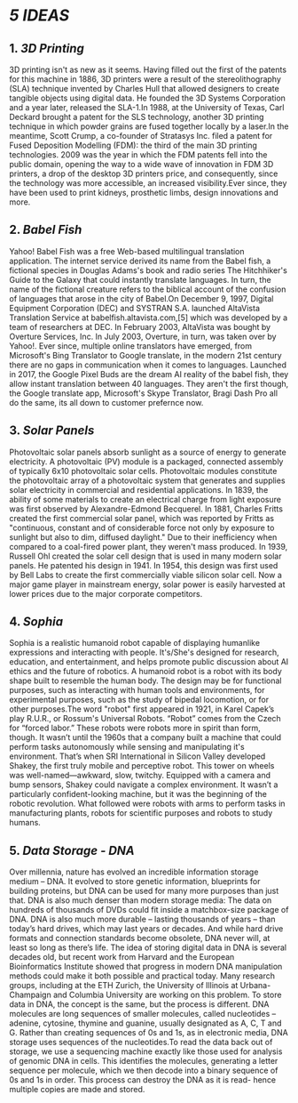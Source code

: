 # *5 IDEAS* 

## 1. *3D Printing*

 3D printing isn't as new as it seems. Having filled out the first of the patents for this machine in 1886, 3D printers were a result of the stereolithography (SLA) technique invented by Charles Hull that allowed designers to create tangible objects using digital data. He founded the 3D Systems Corporation and a year later, released the SLA-1.In 1988, at the University of Texas, Carl Deckard brought a patent for the SLS technology, another 3D printing technique in which powder grains are fused together locally by a laser.In the meantime, Scott Crump, a co-founder of Stratasys Inc. filed a patent for Fused Deposition Modelling (FDM): the third of the main 3D printing technologies. 2009 was the year in which the FDM patents fell into the public domain, opening the way to a wide wave of innovation in FDM 3D printers, a drop of the desktop 3D printers price, and consequently, since the technology was more accessible, an increased visibility.Ever since, they have been used to print kidneys, prosthetic limbs, design innovations and more.

## 2. *Babel Fish*

Yahoo! Babel Fish was a free Web-based multilingual translation application. The internet service derived its name from the Babel fish, a fictional species in Douglas Adams's book and radio series The Hitchhiker's Guide to the Galaxy that could instantly translate languages. In turn, the name of the fictional creature refers to the biblical account of the confusion of languages that arose in the city of Babel.On December 9, 1997, Digital Equipment Corporation (DEC) and SYSTRAN S.A. launched AltaVista Translation Service at babelfish.altavista.com,[5] which was developed by a team of researchers at DEC. In February 2003, AltaVista was bought by Overture Services, Inc. In July 2003, Overture, in turn, was taken over by Yahoo!. Ever since, multiple online translators have emerged, from Microsoft's Bing Translator to Google translate, in the modern 21st century there are no gaps in communication when it comes to languages. Launched in 2017, the Google Pixel Buds are the dream AI reality of the babel fish, they allow instant translation between 40 languages. They aren't the first though, the Google translate app, Microsoft's Skype Translator, Bragi Dash Pro all do the same, its all down to customer prefernce now.

## 3. *Solar Panels*

Photovoltaic solar panels absorb sunlight as a source of energy to generate electricity. A photovoltaic (PV) module is a packaged, connected assembly of typically 6x10 photovoltaic solar cells. Photovoltaic modules constitute the photovoltaic array of a photovoltaic system that generates and supplies solar electricity in commercial and residential applications. In 1839, the ability of some materials to create an electrical charge from light exposure was first observed by Alexandre-Edmond Becquerel. In 1881, Charles Fritts created the first commercial solar panel, which was reported by Fritts as "continuous, constant and of considerable force not only by exposure to sunlight but also to dim, diffused daylight." Due to their inefficiency when compared to a coal-fired power plant, they weren't mass produced. In 1939, Russell Ohl created the solar cell design that is used in many modern solar panels. He patented his design in 1941. In 1954, this design was first used by Bell Labs to create the first commercially viable silicon solar cell. Now a major game player in mainstream energy, solar power is easily harvested at lower prices due to the major corporate competitors.

## 4. *Sophia*

Sophia is a realistic humanoid robot capable of displaying humanlike expressions and interacting with people. It's/She's designed for research, education, and entertainment, and helps promote public discussion about AI ethics and the future of robotics. A humanoid robot is a robot with its body shape built to resemble the human body. The design may be for functional purposes, such as interacting with human tools and environments, for experimental purposes, such as the study of bipedal locomotion, or for other purposes.The word "robot" first appeared in 1921, in Karel Capek’s play R.U.R., or Rossum's Universal Robots. “Robot” comes from the Czech for “forced labor.” These robots were robots more in spirit than form, though. It wasn’t until the 1960s that a company built a machine that could perform tasks autonomously while sensing and manipulating it's environment. That’s when SRI International in Silicon Valley developed Shakey, the first truly mobile and perceptive robot. This tower on wheels was well-named—awkward, slow, twitchy. Equipped with a camera and bump sensors, Shakey could navigate a complex environment. It wasn’t a particularly confident-looking machine, but it was the beginning of the robotic revolution. What followed were robots with arms to perform tasks in manufacturing plants, robots for scientific purposes and robots to study humans.

## 5. *Data Storage - DNA*

Over millennia, nature has evolved an incredible information storage medium – DNA. It evolved to store genetic information, blueprints for building proteins, but DNA can be used for many more purposes than just that. DNA is also much denser than modern storage media: The data on hundreds of thousands of DVDs could fit inside a matchbox-size package of DNA. DNA is also much more durable – lasting thousands of years – than today’s hard drives, which may last years or decades. And while hard drive formats and connection standards become obsolete, DNA never will, at least so long as there’s life. The idea of storing digital data in DNA is several decades old, but recent work from Harvard and the European Bioinformatics Institute showed that progress in modern DNA manipulation methods could make it both possible and practical today. Many research groups, including at the ETH Zurich, the University of Illinois at Urbana-Champaign and Columbia University are working on this problem. To store data in DNA, the concept is the same, but the process is different. DNA molecules are long sequences of smaller molecules, called nucleotides – adenine, cytosine, thymine and guanine, usually designated as A, C, T and G. Rather than creating sequences of 0s and 1s, as in electronic media, DNA storage uses sequences of the nucleotides.To read the data back out of storage, we use a sequencing machine exactly like those used for analysis of genomic DNA in cells. This identifies the molecules, generating a letter sequence per molecule, which we then decode into a binary sequence of 0s and 1s in order. This process can destroy the DNA as it is read- hence multiple copies are made and stored.
